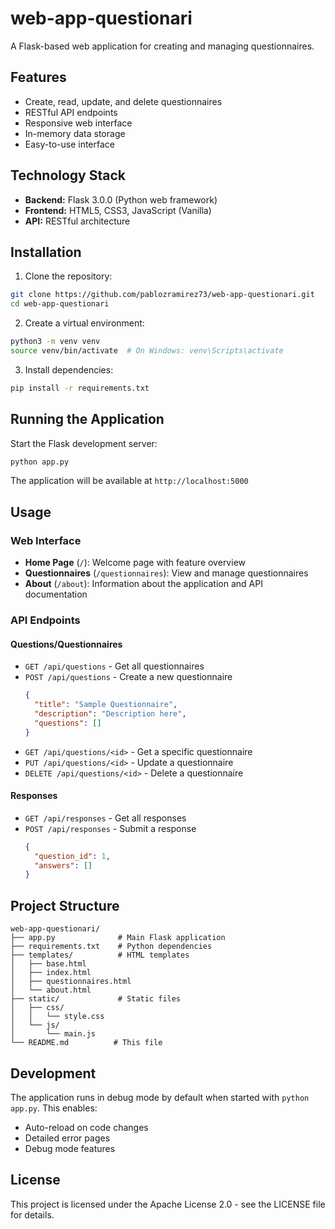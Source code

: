 # web-app-questionari

A Flask-based web application for creating and managing questionnaires.

## Features

- Create, read, update, and delete questionnaires
- RESTful API endpoints
- Responsive web interface
- In-memory data storage
- Easy-to-use interface

## Technology Stack

- **Backend:** Flask 3.0.0 (Python web framework)
- **Frontend:** HTML5, CSS3, JavaScript (Vanilla)
- **API:** RESTful architecture

## Installation

1. Clone the repository:
```bash
git clone https://github.com/pablozramirez73/web-app-questionari.git
cd web-app-questionari
```

2. Create a virtual environment:
```bash
python3 -m venv venv
source venv/bin/activate  # On Windows: venv\Scripts\activate
```

3. Install dependencies:
```bash
pip install -r requirements.txt
```

## Running the Application

Start the Flask development server:
```bash
python app.py
```

The application will be available at `http://localhost:5000`

## Usage

### Web Interface

- **Home Page** (`/`): Welcome page with feature overview
- **Questionnaires** (`/questionnaires`): View and manage questionnaires
- **About** (`/about`): Information about the application and API documentation

### API Endpoints

#### Questions/Questionnaires

- `GET /api/questions` - Get all questionnaires
- `POST /api/questions` - Create a new questionnaire
  ```json
  {
    "title": "Sample Questionnaire",
    "description": "Description here",
    "questions": []
  }
  ```
- `GET /api/questions/<id>` - Get a specific questionnaire
- `PUT /api/questions/<id>` - Update a questionnaire
- `DELETE /api/questions/<id>` - Delete a questionnaire

#### Responses

- `GET /api/responses` - Get all responses
- `POST /api/responses` - Submit a response
  ```json
  {
    "question_id": 1,
    "answers": []
  }
  ```

## Project Structure

```
web-app-questionari/
├── app.py              # Main Flask application
├── requirements.txt    # Python dependencies
├── templates/          # HTML templates
│   ├── base.html
│   ├── index.html
│   ├── questionnaires.html
│   └── about.html
├── static/             # Static files
│   ├── css/
│   │   └── style.css
│   └── js/
│       └── main.js
└── README.md          # This file
```

## Development

The application runs in debug mode by default when started with `python app.py`. This enables:
- Auto-reload on code changes
- Detailed error pages
- Debug mode features

## License

This project is licensed under the Apache License 2.0 - see the LICENSE file for details.